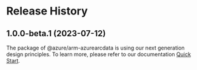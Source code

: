 # Release History
    
## 1.0.0-beta.1 (2023-07-12)

The package of @azure/arm-azurearcdata is using our next generation design principles. To learn more, please refer to our documentation [Quick Start](https://aka.ms/js-track2-quickstart).
